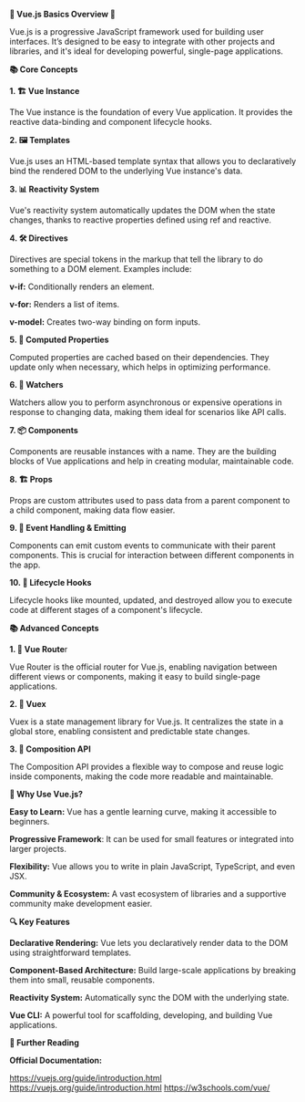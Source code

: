 **🌟 Vue.js Basics Overview 🌟**

Vue.js is a progressive JavaScript framework used for building user interfaces. It’s designed to be easy to integrate with other projects and libraries, and it's ideal for developing powerful, single-page applications.


**📚 Core Concepts**

**1. 🏗️ Vue Instance**

The Vue instance is the foundation of every Vue application. It provides the reactive data-binding and component lifecycle hooks.

**2. 🖼️ Templates**
 
Vue.js uses an HTML-based template syntax that allows you to declaratively bind the rendered DOM to the underlying Vue instance's data.

**3. 📊 Reactivity System**
 
Vue's reactivity system automatically updates the DOM when the state changes, thanks to reactive properties defined using ref and reactive.

**4. 🛠️ Directives**

Directives are special tokens in the markup that tell the library to do something to a DOM element. Examples include:

**v-if:** Conditionally renders an element.

**v-for:** Renders a list of items.

**v-model:** Creates two-way binding on form inputs.

**5. 🔄 Computed Properties**

Computed properties are cached based on their dependencies. They update only when necessary, which helps in optimizing performance.


**6. 👀 Watchers**
   
Watchers allow you to perform asynchronous or expensive operations in response to changing data, making them ideal for scenarios like API calls.

**7. 📦 Components**
    
Components are reusable instances with a name. They are the building blocks of Vue applications and help in creating modular, maintainable code.


**8. 🏗️ Props**
    
Props are custom attributes used to pass data from a parent component to a child component, making data flow easier.


**9. 📡 Event Handling & Emitting**
    
Components can emit custom events to communicate with their parent components. This is crucial for interaction between different components in the app.

**10. 🔧 Lifecycle Hooks**
    
Lifecycle hooks like mounted, updated, and destroyed allow you to execute code at different stages of a component's lifecycle.

**📚 Advanced Concepts**

**1. 🧩 Vue Route**r

   
Vue Router is the official router for Vue.js, enabling navigation between different views or components, making it easy to build single-page applications.

**2. 🏬 Vuex**
   
Vuex is a state management library for Vue.js. It centralizes the state in a global store, enabling consistent and predictable state changes.

**3. 🔗 Composition API**

   
The Composition API provides a flexible way to compose and reuse logic inside components, making the code more readable and maintainable.

**🚀 Why Use Vue.js?**

**Easy to Learn:** Vue has a gentle learning curve, making it accessible to beginners.

**Progressive Framework**: It can be used for small features or integrated into larger projects.

**Flexibility:** Vue allows you to write in plain JavaScript, TypeScript, and even JSX.

**Community & Ecosystem:** A vast ecosystem of libraries and a supportive community make development easier.


**🔍 Key Features**

**Declarative Rendering:** Vue lets you declaratively render data to the DOM using straightforward templates.

**Component-Based Architecture:** Build large-scale applications by breaking them into small, reusable components.

**Reactivity System:** Automatically sync the DOM with the underlying state.

**Vue CLI:** A powerful tool for scaffolding, developing, and building Vue applications.


**📄 Further Reading**

**Official Documentation:**

https://vuejs.org/guide/introduction.html
https://vuejs.org/guide/introduction.html
https://w3schools.com/vue/
